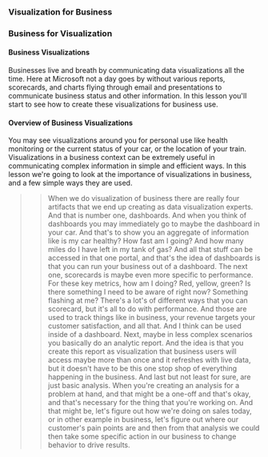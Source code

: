 ### Visualization for Business
### Business for Visualization
#### Business Visualizations
Businesses live and breath by communicating data visualizations all the time. Here at Microsoft not a day goes by without various reports, scorecards, and charts flying through email and presentations to communicate business status and other information. In this lesson you'll start to see how to create these visualizations for business use.

#### Overview of Business Visualizations
You may see visualizations around you for personal use like health monitoring or the current status of your car, or the location of your train. Visualizations in a business context can be extremely useful in communicating complex information in simple and efficient ways. In this lesson we're going to look at the importance of visualizations in business, and a few simple ways they are used.


>> When we do visualization of business there are really
four artifacts that we end up
creating as data visualization experts.
And that is number one, dashboards.
And when you think of dashboards you may immediately
go to maybe the dashboard in your car.
And that's to show you an aggregate
of information like is my car healthy?
How fast am I going?
And how many miles do I have left in my tank of gas?
And all that stuff can be accessed in that one portal,
and that's the idea of dashboards is
that you can run your business out of a dashboard.
The next one, scorecards is maybe even
more specific to performance.
For these key metrics,
how am I doing? Red, yellow, green?
Is there something I need to be aware of
right now? Something flashing at me?
There's a lot's of different ways that you can scorecard,
but it's all to do with performance.
And those are used to track things like in business,
your revenue targets
your customer satisfaction, and all that.
And I think can be used inside of a dashboard.
Next, maybe in less complex scenarios
you basically do an analytic report.
And the idea is that you create this report as
visualization that business users will
access maybe more than
once and it refreshes with live data,
but it doesn't have to be this one stop shop
of everything happening in the business.
And last but not least for sure,
are just basic analysis.
When you're creating an analysis for a problem at hand,
and that might be a one-off and that's okay,
and that's necessary for
the thing that you're working on.
And that might be,
let's figure out how we're doing on sales today,
or in other example in business,
let's figure out where our customer's pain points
are and then from that analysis we could then
take some specific action in
our business to change behavior to drive results.
